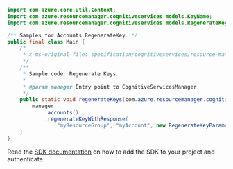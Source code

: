 ```java
import com.azure.core.util.Context;
import com.azure.resourcemanager.cognitiveservices.models.KeyName;
import com.azure.resourcemanager.cognitiveservices.models.RegenerateKeyParameters;

/** Samples for Accounts RegenerateKey. */
public final class Main {
    /*
     * x-ms-original-file: specification/cognitiveservices/resource-manager/Microsoft.CognitiveServices/stable/2022-03-01/examples/RegenerateKey.json
     */
    /**
     * Sample code: Regenerate Keys.
     *
     * @param manager Entry point to CognitiveServicesManager.
     */
    public static void regenerateKeys(com.azure.resourcemanager.cognitiveservices.CognitiveServicesManager manager) {
        manager
            .accounts()
            .regenerateKeyWithResponse(
                "myResourceGroup", "myAccount", new RegenerateKeyParameters().withKeyName(KeyName.KEY2), Context.NONE);
    }
}
```

Read the [SDK documentation](https://github.com/Azure/azure-sdk-for-java/blob/azure-resourcemanager-cognitiveservices_1.0.0-beta.4/sdk/cognitiveservices/azure-resourcemanager-cognitiveservices/README.md) on how to add the SDK to your project and authenticate.

